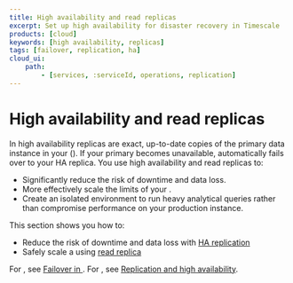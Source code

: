 ```yaml
---
title: High availability and read replicas
excerpt: Set up high availability for disaster recovery in Timescale
products: [cloud]
keywords: [high availability, replicas]
tags: [failover, replication, ha]
cloud_ui:
    path:
        - [services, :serviceId, operations, replication]
---
```


# High availability and read replicas

In <Variable name="CLOUD" /> high availability replicas are exact, up-to-date copies of the primary data instance in 
your <Variable name="SERVICE_LONG" /> (<Variable name="SERVICE_SHORT" />). If your primary becomes unavailable, <Variable name="CLOUD" /> automatically 
fails over to your HA replica. You use high availability and read replicas to:

- Significantly reduce the risk of downtime and data loss.
- More effectively scale the limits of your <Variable name="SERVICE_LONG" />.
- Create an isolated environment to run heavy analytical queries rather than compromise performance on your production 
  instance.

This section shows you how to:

* Reduce the risk of downtime and data loss with [HA replication][ha-replica]
* Safely scale a <Variable name="SERVICE_LONG" /> using [read replica][read-replica]


For <Variable name="MST_SHORT" />, see [Failover in <Variable name="MST_LONG" />][mst-failover]. 
For <Variable name="SELF_LONG" />, see [Replication and high availability][self-hosted-ha].

[ha-replica]: /use-timescale/:currentVersion:/ha-replicas/high-availability/
[read-replica]: /use-timescale/:currentVersion:/ha-replicas/read-scaling/
[mst-failover]: /mst/:currentVersion:/failover/
[self-hosted-ha]: /self-hosted/:currentVersion:/replication-and-ha/
